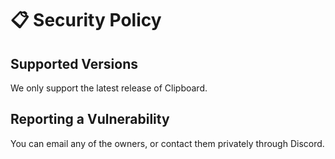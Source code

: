 # 📋 Security Policy

## Supported Versions

We only support the latest release of Clipboard.

## Reporting a Vulnerability

You can email any of the owners, or contact them privately through Discord.
